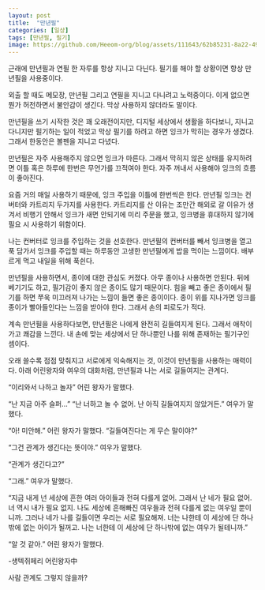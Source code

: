 ```yaml
---
layout: post
title:  "만년필"
categories: [일상]
tags: [만년필, 필기]
image: https://github.com/Heeom-org/blog/assets/111643/62b85231-8a22-4964-90ea-6f0c5058ac45
---
```

근래에 만년필과 연필 한 자루를 항상 지니고 다닌다. 필기를 해야 할 상황이면 항상 만년필을 사용중이다.

외출 할 때도 메모장, 만년필 그리고 연필을 지니고 다니려고 노력중이다. 이게 없으면 뭔가 허전하면서 불안감이 생긴다. 막상 사용하지 않더라도 말이다.

만년필을 쓰기 시작한 것은 꽤 오래전이지만, 디지털 세상에서 생활을 하다보니, 지니고 다니지만 필기하는 일이 적었고 막상 필기를 하려고 하면 잉크가 막히는 경우가 생겼다. 그래서 한동안은 볼펜을 지니고 다녔다.

만년필은 자주 사용해주지 않으면 잉크가 마른다. 그래서 막히지 않은 상태를 유지하려면 이틀 혹은 하루에 한번은 무언가를 끄적여야 한다. 자주 꺼내서 사용해야 잉크의 흐름이 좋아진다.

요즘 거의 매일 사용하기 때문에, 잉크 주입을 이틀에 한번씩은 한다. 만년필 잉크는 컨버터와 카트리지 두가지를 사용한다. 카트리지를 산 이유는 조만간 해외로 갈 이유가 생겨서 비행기 안해서 잉크가 새면 안되기에 미리 주문을 했고, 잉크병을 휴대하지 않기에 필요 시 사용하기 위함이다.

나는 컨버터로 잉크를 주입하는 것을 선호한다. 만년필의 컨버터를 빼서 잉크병을 열고 푹 담가서 잉크를 주입할 때는 하루동안 고생한 만년필에게 밥을 먹이는 느낌이다. 배부르게 먹고 내일을 위해 푹쉰다.

만년필을 사용하면서, 종이에 대한 관심도 커졌다. 아무 종이나 사용하면 안된다. 뒤에 베기기도 하고, 필기감이 좋지 않은 종이도 많기 때문이다. 힘을 빼고 좋은 종이에서 필기를 하면 쭈욱 미끄러져 나가는 느낌이 들면 좋은 종이이다. 종이 위를 지나가면 잉크를 종이가 빨아들인다는 느낌을 받아야 한다. 그래서 손의 피로도가 적다.

계속 만년필을 사용하다보면, 만년필은 나에게 완전히 길들여지게 된다. 그래서 애착이 가고 쾌감을 느낀다. 내 손에 맞는 세상에서 단 하나뿐인 나를 위해 존재하는 필기구인 셈이다.

오래 쓸수록 점점 맞춰지고 서로에게 익숙해지는 것, 이것이 만년필을 사용하는 매력이다. 아래 어린왕자와 여우의 대화처럼, 만년필과 나는 서로 길들여지는 관계다.

“이리와서 나하고 놀자” 어린 왕자가 말했다.

“난 지금 아주 슬퍼…” “난 너하고 놀 수 없어. 난 아직 길들여지지 않았거든.” 여우가 말했다.

“아! 미안해.” 어린 왕자가 말했다. “길들여진다는 게 무슨 말이야?”

“그건 관계가 생긴다는 뜻이야.” 여우가 말했다.

“관계가 생긴다고?”

“그래.” 여우가 말했다.

“지금 내게 넌 세상에 흔한 여러 아이들과 전혀 다를게 없어. 그래서 난 네가 필요 없어. 너 역시 내가 필요 없지. 나도 세상에 흔해빠진 여우들과 전혀 다를게 없는 여우일 뿐이니까. 그러나 네가 나를 길들이면 우리는 서로 필요해져. 너는 나한테 이 세상에 단 하나밖에 없는 아이가 될꺼고. 나는 너한테 이 세상에 단 하나밖에 없는 여우가 될테니까.”

“알 것 같아.” 어린 왕자가 말했다.

-생텍쥐페리 어린왕자中

사람 관계도 그렇지 않을까? 
